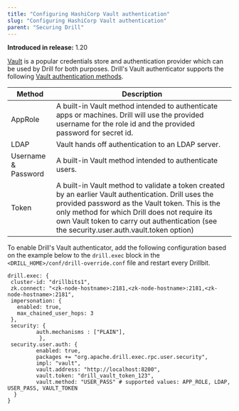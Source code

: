 ```yaml
---
title: "Configuring HashiCorp Vault authentication"
slug: "Configuring HashiCorp Vault authentication"
parent: "Securing Drill"
---
```


**Introduced in release:** 1.20

[Vault](https://www.vaultproject.io/) is a popular credentials store and authentication provider which can be used by Drill for both purposes. Drill's Vault authenticator supports the following [Vault authentication methods](https://www.vaultproject.io/docs/auth).

| Method              | Description                                                                                                                                                                                                                                                                                         |
| ------------------- | --------------------------------------------------------------------------------------------------------------------------------------------------------------------------------------------------------------------------------------------------------------------------------------------------- |
| AppRole             | A built-in Vault method intended to authenticate apps or machines. Drill will use the provided username for the role id and the provided password for secret id.                                                                                                                                      |
| LDAP                | Vault hands off authentication to an LDAP server.                                                                                                                                                                                                                                                   |
| Username & Password | A built-in Vault method intended to authenticate users.                                                                                                                                                                                                                                               |
| Token               | A built-in Vault method to validate a token created by an earlier Vault authentication. Drill uses the provided password as the Vault token. This is the only method for which Drill does not require its own Vault token to carry out authentication (see the security.user.auth.vault.token option) |

To enable Drill's Vault authenticator, add the following configuration based on the example below to the `drill.exec` block in the `<DRILL_HOME>/conf/drill-override.conf` file and restart every Drillbit.

```hocon
drill.exec: {
 cluster-id: "drillbits1",
 zk.connect: "<zk-node-hostname>:2181,<zk-node-hostname>:2181,<zk-node-hostname>:2181",
 impersonation: {
   enabled: true,
   max_chained_user_hops: 3
 },
 security: {
         auth.mechanisms : ["PLAIN"],
          },
 security.user.auth: {
         enabled: true,
         packages += "org.apache.drill.exec.rpc.user.security",
         impl: "vault",
         vault.address: "http://localhost:8200",
         vault.token: "drill_vault_token_123",
         vault.method: "USER_PASS" # supported values: APP_ROLE, LDAP, USER_PASS, VAULT_TOKEN
  }
}
```
